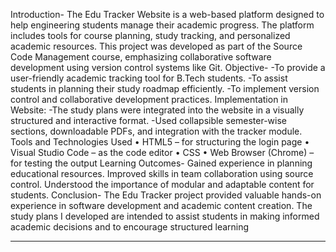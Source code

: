 Introduction-
The Edu Tracker Website is a web-based platform designed to help engineering students manage their academic progress.
The platform includes tools for course planning, study tracking, and personalized academic resources.
This project was developed as part of the Source Code Management course, emphasizing collaborative software development using version control systems like Git.
Objective-
-To provide a user-friendly academic tracking tool for B.Tech students.
-To assist students in planning their study roadmap efficiently.
-To implement version control and collaborative development practices.
Implementation in Website:
-The study plans were integrated into the website in a visually structured and interactive format.
-Used collapsible semester-wise sections, downloadable PDFs, and integration with the tracker module.
Tools and Technologies Used
•	HTML5 – for structuring the login page
•	Visual Studio Code – as the code editor
•	CSS
•	Web Browser (Chrome) – for testing the output
Learning Outcomes-
Gained experience in planning educational resources.
Improved skills in team collaboration using source control.
Understood the importance of modular and adaptable content for students.
 Conclusion-
The Edu Tracker project provided valuable hands-on experience in software development and academic content creation.
The study plans I developed are intended to assist students in making informed academic decisions and to encourage structured learning






---


